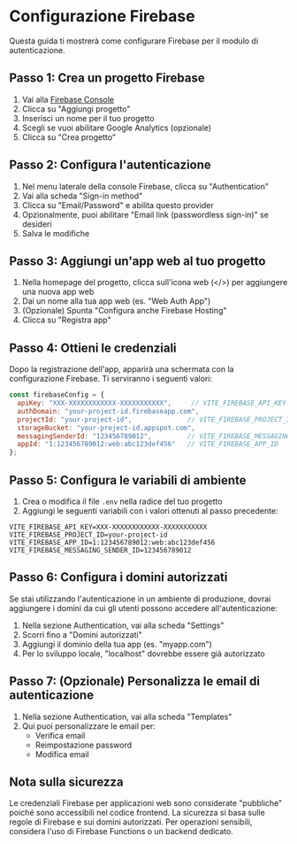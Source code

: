 # Configurazione Firebase

Questa guida ti mostrerà come configurare Firebase per il modulo di autenticazione.

## Passo 1: Crea un progetto Firebase

1. Vai alla [Firebase Console](https://console.firebase.google.com/)
2. Clicca su "Aggiungi progetto"
3. Inserisci un nome per il tuo progetto
4. Scegli se vuoi abilitare Google Analytics (opzionale)
5. Clicca su "Crea progetto"

## Passo 2: Configura l'autenticazione

1. Nel menu laterale della console Firebase, clicca su "Authentication"
2. Vai alla scheda "Sign-in method"
3. Clicca su "Email/Password" e abilita questo provider
4. Opzionalmente, puoi abilitare "Email link (passwordless sign-in)" se desideri
5. Salva le modifiche

## Passo 3: Aggiungi un'app web al tuo progetto

1. Nella homepage del progetto, clicca sull'icona web (</>) per aggiungere una nuova app web
2. Dai un nome alla tua app web (es. "Web Auth App")
3. (Opzionale) Spunta "Configura anche Firebase Hosting"
4. Clicca su "Registra app"

## Passo 4: Ottieni le credenziali

Dopo la registrazione dell'app, apparirà una schermata con la configurazione Firebase. Ti serviranno i seguenti valori:

```javascript
const firebaseConfig = {
  apiKey: "XXX-XXXXXXXXXXXX-XXXXXXXXXXX",     // VITE_FIREBASE_API_KEY
  authDomain: "your-project-id.firebaseapp.com",
  projectId: "your-project-id",              // VITE_FIREBASE_PROJECT_ID
  storageBucket: "your-project-id.appspot.com",
  messagingSenderId: "123456789012",         // VITE_FIREBASE_MESSAGING_SENDER_ID
  appId: "1:123456789012:web:abc123def456"   // VITE_FIREBASE_APP_ID
};
```

## Passo 5: Configura le variabili di ambiente

1. Crea o modifica il file `.env` nella radice del tuo progetto
2. Aggiungi le seguenti variabili con i valori ottenuti al passo precedente:

```
VITE_FIREBASE_API_KEY=XXX-XXXXXXXXXXXX-XXXXXXXXXXX
VITE_FIREBASE_PROJECT_ID=your-project-id
VITE_FIREBASE_APP_ID=1:123456789012:web:abc123def456
VITE_FIREBASE_MESSAGING_SENDER_ID=123456789012
```

## Passo 6: Configura i domini autorizzati

Se stai utilizzando l'autenticazione in un ambiente di produzione, dovrai aggiungere i domini da cui gli utenti possono accedere all'autenticazione:

1. Nella sezione Authentication, vai alla scheda "Settings"
2. Scorri fino a "Domini autorizzati"
3. Aggiungi il dominio della tua app (es. "myapp.com")
4. Per lo sviluppo locale, "localhost" dovrebbe essere già autorizzato

## Passo 7: (Opzionale) Personalizza le email di autenticazione

1. Nella sezione Authentication, vai alla scheda "Templates"
2. Qui puoi personalizzare le email per:
   - Verifica email
   - Reimpostazione password
   - Modifica email

## Nota sulla sicurezza

Le credenziali Firebase per applicazioni web sono considerate "pubbliche" poiché sono accessibili nel codice frontend. La sicurezza si basa sulle regole di Firebase e sui domini autorizzati. Per operazioni sensibili, considera l'uso di Firebase Functions o un backend dedicato.